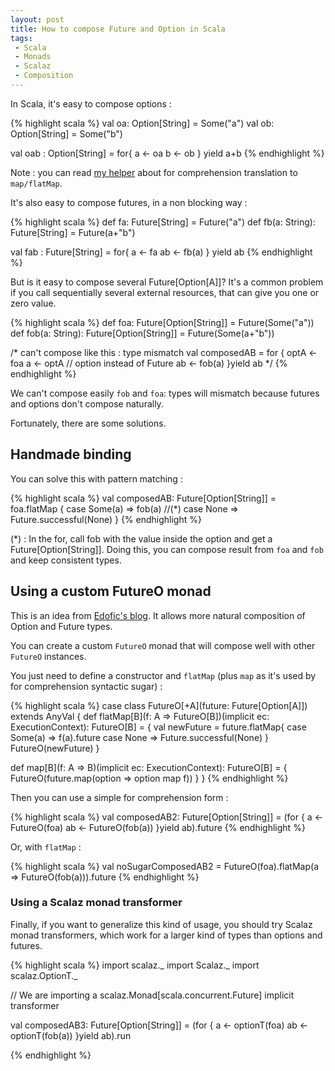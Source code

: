 ```yaml
---
layout: post
title: How to compose Future and Option in Scala
tags:
 - Scala
 - Monads
 - Scalaz
 - Composition
---
```


In Scala, it's easy to compose options :

{% highlight scala %}
val oa: Option[String] = Some("a")
val ob: Option[String] = Some("b")

val oab : Option[String] = for{
  a <- oa
  b <- ob
} yield a+b
{% endhighlight %}

Note : you can read [my helper](https://gist.github.com/loicdescotte/4044169) about for comprehension translation to `map/flatMap`.

It's also easy to compose futures,  in a non blocking way :

{% highlight scala %}
def fa: Future[String] = Future("a")
def fb(a: String): Future[String] = Future(a+"b")

val fab : Future[String] = for{
  a <- fa
  ab <- fb(a)
} yield ab
{% endhighlight %}

But is it easy to compose several Future[Option[A]]? It's a common problem if you call sequentially several external resources, that can give you one or zero value.

{% highlight scala %}
def foa: Future[Option[String]] = Future(Some("a"))
def fob(a: String): Future[Option[String]] = Future(Some(a+"b"))

/* can't compose like this : type mismatch
val composedAB = for {
  optA <-foa
  a <- optA // option instead of Future
  ab <- fob(a)
}yield ab
*/
{% endhighlight %}

We can't compose easily `fob` and `foa`: types will mismatch because futures and options don't compose naturally.

Fortunately, there are some solutions.

## Handmade binding

You can solve this with pattern matching : 

{% highlight scala %}
val composedAB: Future[Option[String]] = foa.flatMap {
  case Some(a) => fob(a) //(*)
  case None => Future.successful(None)
}
{% endhighlight %}

(*) : In the for, call fob with the value inside the option and get a Future[Option[String]].
Doing this, you can compose result from `foa` and `fob` and keep consistent types.

## Using a custom FutureO monad

This is an idea from [Edofic's blog](http://www.edofic.com/posts/2014-03-07-practical-future-option.html). It allows more natural composition of Option and Future types.

You can create a custom `FutureO` monad that will compose well with other `FutureO` instances.

You just need to define a constructor and `flatMap` (plus `map` as it's used by for comprehension syntactic sugar) : 

{% highlight scala %}
case class FutureO[+A](future: Future[Option[A]]) extends AnyVal {
  def flatMap[B](f: A => FutureO[B])(implicit ec: ExecutionContext): FutureO[B] = {
    val newFuture = future.flatMap{
      case Some(a) => f(a).future
      case None => Future.successful(None)
    }
    FutureO(newFuture)
  }

  def map[B](f: A => B)(implicit ec: ExecutionContext): FutureO[B] = {
    FutureO(future.map(option => option map f))
  }
}
{% endhighlight %}

Then you can use a simple for comprehension form :

{% highlight scala %}
val composedAB2: Future[Option[String]] = (for {
  a <- FutureO(foa)
  ab <- FutureO(fob(a))
}yield ab).future
{% endhighlight %}

Or, with `flatMap` :

{% highlight scala %}
val noSugarComposedAB2 = FutureO(foa).flatMap(a => FutureO(fob(a))).future
{% endhighlight %}

### Using a Scalaz monad transformer

Finally, if you want to generalize this kind of usage, you should try Scalaz monad transformers, which work for a larger kind of types than options and futures.

{% highlight scala %}
import scalaz._
import Scalaz._
import scalaz.OptionT._

// We are importing a scalaz.Monad[scala.concurrent.Future] implicit transformer

val composedAB3: Future[Option[String]] = (for {
  a <- optionT(foa)
  ab <- optionT(fob(a))
}yield ab).run

{% endhighlight %}
